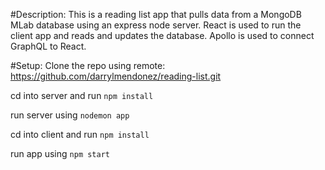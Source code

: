 #Description: 
This is a reading list app that pulls data from a MongoDB MLab database using an express node server. React is used to run the client app and reads and updates the database. Apollo is used to connect GraphQL to React.

#Setup:
Clone the repo using remote: https://github.com/darrylmendonez/reading-list.git

cd into server and run `npm install`

run server using `nodemon app`

cd into client and run `npm install`

run app using `npm start`